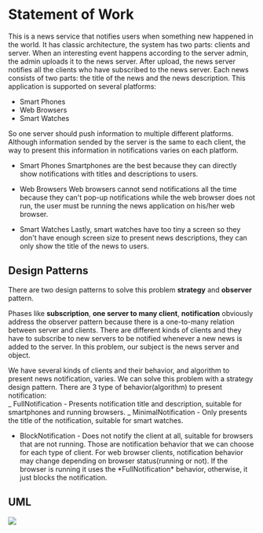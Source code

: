 # Statement of Work

This is a news service that notifies users when something new happened in the world. It has classic architecture, the system has two parts: clients and server. When an interesting event happens according to the server admin, the admin uploads it to the news server. After upload, the news server notifies all the clients who have subscribed to the news server. Each news consists of two parts: the title of the news and the news description. This application is supported on several platforms:

- Smart Phones
- Web Browsers
- Smart Watches

So one server should push information to multiple different platforms. Although information sended by the server is the same to each client, the way to present this information in notifications varies on each platform.

- Smart Phones
  Smartphones are the best because they can directly show notifications with titles and descriptions to users.

- Web Browsers
  Web browsers cannot send notifications all the time because they can't pop-up notifications while the web browser does not run, the user must be running the news application on his/her web browser.

- Smart Watches
  Lastly, smart watches have too tiny a screen so they don't have enough screen size to present news descriptions, they can only show the title of the news to users.

## Design Patterns

There are two design patterns to solve this problem **strategy** and **observer** pattern.

Phases like **subscription**, **one server to many client**, **notification** obviously address the observer pattern because there is a one-to-many relation between server and clients. There are different kinds of clients and they have to subscribe to new servers to be notified whenever a new news is added to the server. In this problem, our subject is the news server and object.

We have several kinds of clients and their behavior, and algorithm to present news notification, varies. We can solve this problem with a strategy design pattern. There are 3 type of behavior(algorithm) to present notification:  
 _ FullNotification - Presents notification title and description, suitable for smartphones and running browsers.
_ MinimalNotification - Only presents the title of the notification, suitable for smart watches.

- BlockNotification - Does not notify the client at all, suitable for browsers that are not running.
  Those are notification behavior that we can choose for each type of client. For web browser clients, notification behavior may change depending on browser status(running or not). If the browser is running it uses the \*FullNotification\* behavior, otherwise, it just blocks the notification.

## UML

<div aling="center"> 
    <img src="https://user-images.githubusercontent.com/56651041/208867971-49859d14-1724-417a-be10-34eb8916518f.png">
</div>
